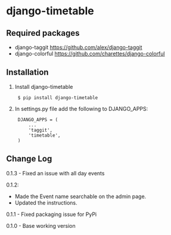 django-timetable
========================


Required packages
------------------
* django-taggit
    https://github.com/alex/django-taggit
* django-colorful
    https://github.com/charettes/django-colorful


Installation
------------

1. Install django-timetable

        $ pip install django-timetable

2. In settings.py file add the following to DJANGO_APPS:

        DJANGO_APPS = (
            ...
            'taggit',
            'timetable',
        )


Change Log
----------

0.1.3 - Fixed an issue with all day events

0.1.2:
- Made the Event name searchable on the admin page.
- Updated the instructions.

0.1.1 - Fixed packaging issue for PyPi

0.1.0 - Base working version
